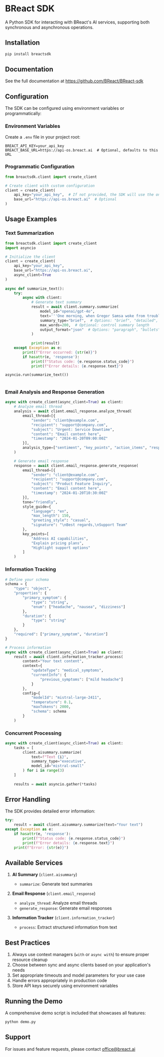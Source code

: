 # BReact SDK

A Python SDK for interacting with BReact's AI services, supporting both synchronous and asynchronous operations.

## Installation

```bash
pip install breactsdk
```

## Documentation

See the full documentation at https://github.com/BReact/BReact-sdk

## Configuration

The SDK can be configured using environment variables or programmatically:

### Environment Variables
Create a `.env` file in your project root:
```env
BREACT_API_KEY=your_api_key
BREACT_BASE_URL=https://api-os.breact.ai  # Optional, defaults to this URL
```

### Programmatic Configuration
```python
from breactsdk.client import create_client

# Create client with custom configuration
client = create_client(
    api_key="your_api_key",  # If not provided, the SDK will use the one from the environment variable
    base_url="https://api-os.breact.ai"  # Optional
)
```

## Usage Examples

### Text Summarization

```python
from breactsdk.client import create_client
import asyncio

# Initialize the client
client = create_client(
    api_key="your_api_key",
    base_url="https://api-os.breact.ai",
    async_client=True
)
    
async def summarize_text():
    try:
        async with client:
            # Generate text summary
            result = await client.summary.summarize(
                model_id="openai/gpt-4o",
                text='''One morning, when Gregor Samsa woke from troubled dreams, he found himself transformed in his bed into a horrible vermin. He lay on his armour-like back, and if he lifted his head a little he could see his brown belly, slightly domed and divided by arches into stiff sections. The bedding was hardly able to cover it and seemed ready to slide off any moment. His many legs, pitifully thin compared with the size of the rest of him, waved about helplessly as he looked. "What's happened to me?" he thought. It wasn't a dream.''',
                summary_type="brief",  # Options: "brief", "detailed", "bullet_points", "executive"
                max_words=200,  # Optional: control summary length
                output_format="json"  # Options: "paragraph", "bullets", "json"
            )
            
            print(result)
    except Exception as e:
        print(f"Error occurred: {str(e)}")
        if hasattr(e, 'response'):
            print(f"Status code: {e.response.status_code}")
            print(f"Error details: {e.response.text}")

asyncio.run(summarize_text())
 
```

### Email Analysis and Response Generation

```python
async with create_client(async_client=True) as client:
    # Analyze email thread
    analysis = await client.email_response.analyze_thread(
        email_thread=[{
            "sender": "client@example.com",
            "recipient": "support@company.com",
            "subject": "Urgent: Service Downtime",
            "content": "Email content here",
            "timestamp": "2024-01-20T09:00:00Z"
        }],
        analysis_type=["sentiment", "key_points", "action_items", "response_urgency"]
    )

    # Generate email response
    response = await client.email_response.generate_response(
        email_thread=[{
            "sender": "client@example.com",
            "recipient": "support@company.com",
            "subject": "Product Feature Inquiry",
            "content": "Email content here",
            "timestamp": "2024-01-20T10:30:00Z"
        }],
        tone="friendly",
        style_guide={
            "language": "en",
            "max_length": 150,
            "greeting_style": "casual",
            "signature": "\nBest regards,\nSupport Team"
        },
        key_points=[
            "Address AI capabilities",
            "Explain pricing plans",
            "Highlight support options"
        ]
    )
```

### Information Tracking

```python
# Define your schema
schema = {
    "type": "object",
    "properties": {
        "primary_symptom": {
            "type": "string",
            "enum": ["headache", "nausea", "dizziness"]
        },
        "duration": {
            "type": "string"
        }
    },
    "required": ["primary_symptom", "duration"]
}

# Process information
async with create_client(async_client=True) as client:
    result = await client.information_tracker.process(
        content="Your text content",
        context={
            "updateType": "medical_symptoms",
            "currentInfo": {
                "previous_symptoms": ["mild headache"]
            }
        },
        config={
            "modelId": "mistral-large-2411",
            "temperature": 0.1,
            "maxTokens": 2000,
            "schema": schema
        }
    )
```

### Concurrent Processing

```python
async with create_client(async_client=True) as client:
    tasks = [
        client.aisummary.summarize(
            text=f"Text {i}",
            summary_type="executive",
            model_id="mistral-small"
        ) for i in range(3)
    ]
    
    results = await asyncio.gather(*tasks)
```

## Error Handling

The SDK provides detailed error information:

```python
try:
    result = await client.aisummary.summarize(text="Your text")
except Exception as e:
    if hasattr(e, 'response'):
        print(f"Status code: {e.response.status_code}")
        print(f"Error details: {e.response.text}")
    print(f"Error: {str(e)}")
```

## Available Services

1. **AI Summary** (`client.aisummary`)
   - `summarize`: Generate text summaries

2. **Email Response** (`client.email_response`)
   - `analyze_thread`: Analyze email threads
   - `generate_response`: Generate email responses

3. **Information Tracker** (`client.information_tracker`)
   - `process`: Extract structured information from text

## Best Practices

1. Always use context managers (`with` or `async with`) to ensure proper resource cleanup
2. Choose between sync and async clients based on your application's needs
3. Set appropriate timeouts and model parameters for your use case
4. Handle errors appropriately in production code
5. Store API keys securely using environment variables

## Running the Demo

A comprehensive demo script is included that showcases all features:

```bash
python demo.py
```

## Support

For issues and feature requests, please contact office@breact.ai 
